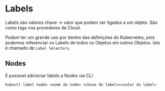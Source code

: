 # Labels

Labels são valores chave -> valor que podem ser ligados a um
objeto. São como tags nos provedores de Cloud.

Podem ter um grande uso por dentro das definições do Kubernetes,
pois podemos referenciar os Labels de todos os Objetos em outros
Objetos. Isto é chamado de `Label Selectors`.

## Nodes

É possível adicionar labels a Nodes via CLI

	kubectl label nodes <nome do node> <chave do label>=<valor do label>
